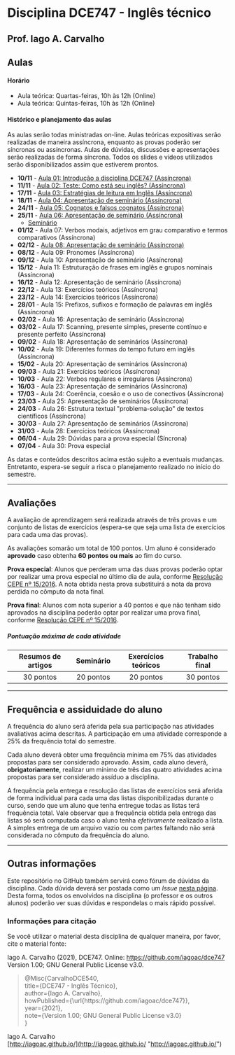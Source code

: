 
# Disciplina DCE747 - Inglês técnico

## Prof. Iago A. Carvalho

## Aulas

#### Horário

  - Aula teórica: Quartas-feiras, 10h às 12h (Online)
  - Aula teórica: Quintas-feiras, 10h às 12h (Online)
 
#### Histórico e planejamento das aulas

As aulas serão todas ministradas on-line. Aulas teóricas expositivas serão realizadas de maneira assíncrona, enquanto as provas poderão ser síncronas ou assíncronas. Aulas de dúvidas, discussões e apresentações serão realizadas de forma síncrona. Todos os slides e vídeos utilizados serão disponibilizados assim que estiverem prontos.

  - **10/11** - [Aula 01: Introdução a disciplina DCE747 (Assíncrona)](https://youtu.be/ir2FGqbpvoM)
  - **11/11** - [Aula 02: Teste: Como está seu inglês? (Assíncrona)](https://github.com/iagoac/dce747/tree/main/exercicios/lista_0)
  - **17/11** - [Aula 03: Estratégias de leitura em Inglês (Assíncrona)](https://youtu.be/ECjY9rwiWFw)
  - **18/11** - [Aula 04: Apresentação de seminário (Assíncrona)](https://github.com/iagoac/dce747/blob/main/textos/resumo_aula_04.pdf)
  - **24/11** - [Aula 05: Cognatos e falsos cognatos (Assíncrona)](https://youtu.be/BAx71Q_Ak2Y)
  - **25/11** - [Aula 06: Apresentação de seminário (Assíncrona)](https://github.com/iagoac/dce747/blob/main/textos/resumo_aula_06.pdf)
    - [Seminário](https://www.youtube.com/watch?v=0OaFcWMYVFs)
  - **01/12** - Aula 07: Verbos modais, adjetivos em grau comparativo e termos comparativos (Assíncrona)
  - **02/12** - [Aula 08: Apresentação de seminário (Assíncrona)](https://github.com/iagoac/dce747/blob/main/textos/resumo_aula_08.pdf)
  - **08/12** - Aula 09: Pronomes (Assíncrona)
  - **09/12** - Aula 10: Apresentação de seminário (Assíncrona)
  - **15/12** - Aula 11: Estruturação de frases em inglês e grupos nominais (Assíncrona)
  - **16/12** - Aula 12: Apresentação de seminário (Assíncrona)
  - **22/12** - Aula 13: Exercícios teóricos (Assíncrona)
  - **23/12** - Aula 14: Exercícios teóricos (Assíncrona)
  - **28/01** - Aula 15: Prefixos, sufixos e formação de palavras em inglês (Assíncrona)
  - **02/02** - Aula 16: Apresentação de seminário (Assíncrona)
  - **03/02** - Aula 17: Scanning, presente simples, presente contínuo e presente perfeito (Assíncrona)
  - **09/02** - Aula 18: Apresentação de seminários (Assíncrona)
  - **10/02** - Aula 19: Diferentes formas do tempo futuro em inglês (Assíncrona)
  - **15/02** - Aula 20: Apresentação de seminários (Assíncrona)
  - **09/03** - Aula 21: Exercícios teóricos (Assíncrona)
  - **10/03** - Aula 22: Verbos regulares e irregulares (Assíncrona)
  - **16/03** - Aula 23: Apresentação de seminários (Assíncrona)
  - **17/03** - Aula 24: Coerência, coesão e o uso de conectivos (Assíncrona)
  - **23/03** - Aula 25: Apresentação de seminários (Assíncrona)
  - **24/03** - Aula 26: Estrutura textual "problema-solução" de textos científicos (Assíncrona)
  - **30/03** - Aula 27: Apresentação de seminários (Assíncrona)
  - **31/03** - Aula 28: Exercícios teóricos (Assíncrona)
  - **06/04** - Aula 29: Dúvidas para a prova especial (Síncrona)
  - **07/04** - Aula 30: Prova especial

As datas e conteúdos descritos acima estão sujeito a eventuais mudanças. 
Entretanto, espera-se seguir a risca o planejamento realizado no início do semestre.

---

## Avaliações

A avaliação de aprendizagem será realizada através de três provas e um conjunto de listas de exercícios (espera-se que seja uma lista de exercícios para cada uma das provas).

As avaliações somarão um total de 100 pontos. Um aluno é considerado **aprovado** caso obtenha **60 pontos ou mais** ao fim do curso.

**Prova especial**: Alunos que perderam uma das duas provas poderão optar por realizar uma prova especial no último dia de aula, conforme [Resolução CEPE nº 15/2016](https://www.unifal-mg.edu.br/portal/wp-content/uploads/sites/52/2019/07/15-2016-aprova-Reg.-Geral-Cursos-de-gradua%C3%A7%C3%A3o-11935-8-alterada-pela-016-2019-vide-res-020-2019.pdf "Resolução CEPE nº 15/2016"). A nota obtida nesta prova substituirá a nota da prova perdida no cômputo da nota final.

**Prova final**: Alunos com nota superior a 40 pontos e que não tenham sido aprovados na disciplina poderão optar por realizar uma prova final, conforme [Resolução CEPE nº 15/2016](https://www.unifal-mg.edu.br/portal/wp-content/uploads/sites/52/2019/07/15-2016-aprova-Reg.-Geral-Cursos-de-gradua%C3%A7%C3%A3o-11935-8-alterada-pela-016-2019-vide-res-020-2019.pdf "Resolução CEPE nº 15/2016").

##### Pontuação máxima de cada atividade
| Resumos de artigos  | Seminário  |  Exercícios teóricos | Trabalho final | 
| :------------: | :------------: | :------------: | :------------: |
| 30 pontos  | 20 pontos  | 20 pontos  | 30 pontos  |

---

## Frequência e assiduidade do aluno

A frequência do aluno será aferida pela sua participação nas atividades avaliativas acima descritas. A participação em uma atividade corresponde a 25% da frequência total do semestre.

Cada aluno deverá obter uma frequência mínima em 75% das atividades propostas para ser considerado aprovado. Assim, cada aluno deverá, **obrigatoriamente**, realizar um mínimo de três das quatro atividades acima propostas para ser considerado assíduo a disciplina.

A frequência pela entrega e resolução das listas de exercícios será aferida de forma individual para cada uma das listas disponibilizadas durante o curso, sendo que um aluno que tenha entregue todas as listas terá frequência total.
Vale observar que a frequência obtida pela entrega das listas só será computada caso o aluno tenha *efetivamente* realizado a lista. A simples entrega de um arquivo vazio ou com partes faltando não será considerada no cômputo da frequência do aluno.

---

## Outras informações

Este repositório no GitHub também servirá como fórum de dúvidas da disciplina. Cada dúvida deverá ser postada como um *Issue* [nesta página](https://github.com/iagoac/dce540/issues). Desta forma, todos os envolvidos na disciplina (o professor e os outros alunos) poderão ver suas dúvidas e respondelas o mais rápido possível.

### Informações para citação

Se você utilizar o material desta disciplina de qualquer maneira, por favor, cite o material fonte:

Iago A. Carvalho (2021), DCE747. Online: https://github.com/iagoac/dce747 Version 1.00; GNU General Public License v3.0.


> @Misc{CarvalhoDCE540,  
title={DCE747 - Inglês Técnico},  
author={Iago A. Carvalho},   
howPublished={\url{https&#58;//github\.com/iagoac/dce747}},  
year={2021},  
note={Version 1.00; GNU General Public License v3.0}  
}


Iago A. Carvalho  
[http://iagoac.github.io/](http://iagoac.github.io/ "http://iagoac.github.io/")
